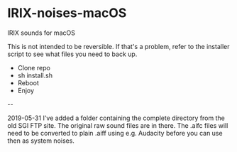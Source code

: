 # IRIX-noises-macOS
IRIX sounds for macOS

This is not intended to be reversible. If that's a problem, refer to the installer script to see what files you need to back up.

* Clone repo
* sh install.sh
* Reboot
* Enjoy

--

2019-05-31 I've added a folder containing the complete directory from the old SGI FTP site. The original raw sound files are in there. The .aifc files will need to be converted to plain .aiff using e.g. Audacity before you can use then as system noises.
